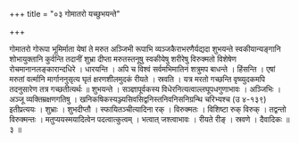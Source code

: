 +++
title = "०३ गोमातरो यच्छुभयन्ते"

+++

गोमातरो गोरूपा भूमिर्माता येषां ते मरुत अञ्जिभी रूपाभि व्यञ्जकैराभरणैर्यद्यदा शुभयन्ते स्वकीयान्यङ्गानि शोभायुक्तानि कुर्वन्ति तदानीं शुभ्रा दीप्ता मरुतस्तनूषु स्वकीयेषु शरीरेषु विरुक्मतो विशेषेण रोचमानानलङ्कारान्दधिरे । धारयन्ति । अपि च विश्वं सर्वमभिमातिनं शत्रुमप बाधन्ते । हिंसन्ति । एषां मरुतां वर्त्मानि मार्गाननुसृत्य घृतं क्षरणशीलमुदकं रीयते । स्रवति । यत्र मरतो गच्छन्ति वृष्व्युदकमपि तदनुसारेण तत्र गच्छतीत्यर्थः ॥ शुभयन्ते । सञ्ज्ञापूर्वकस्य विधेरनित्यत्वाल्लघूपधगुणाभावः । अञ्जिभिः । अञ्जू व्यक्तिम्रक्षणगतिषु । खनिकषिकस्यञ्ज्यसिवसिद्वनिस्तनिवनिसनिग्रन्थि चरिभ्यश्च (उ ४-१३९) इतीप्रत्ययः । शुभ्राः । शुभदीप्तौ । स्फायितञ्चीत्यादिना रक् । विरुक्मतः । विशिष्टा रुक् विरुक् । तद्वन्तो विरुक्मन्तः । मतुप्ययस्मयादित्वेन पदत्वात्कुत्वम् । भत्वात् जश्त्वाभावः । रीयते रीङ् । स्रवणे । दैवादिकः ॥ ३ ॥